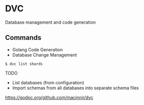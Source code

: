 # DVC

Database management and code generation 

## Commands

- Golang Code Generation 
- Database Change Management 


```
$ dvc list shards 

```

TODO

- List databases (from configuration)
- Import schemas from all databases into separate schema files 

https://godoc.org/github.com/macinnir/dvc
